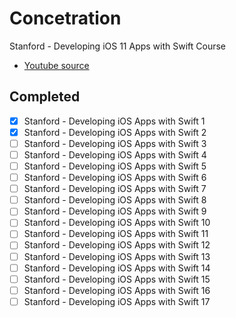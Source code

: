 # Concetration
Stanford - Developing iOS 11 Apps with Swift Course

- [Youtube source](https://www.youtube.com/watch?v=TZL5AmwuwlA&list=PL3d_SFOiG7_8ofjyKzX6Nl1wZehbdiZC_)

## Completed

- [x] Stanford - Developing iOS Apps with Swift 1
- [x] Stanford - Developing iOS Apps with Swift 2
- [ ] Stanford - Developing iOS Apps with Swift 3
- [ ] Stanford - Developing iOS Apps with Swift 4
- [ ] Stanford - Developing iOS Apps with Swift 5
- [ ] Stanford - Developing iOS Apps with Swift 6
- [ ] Stanford - Developing iOS Apps with Swift 7
- [ ] Stanford - Developing iOS Apps with Swift 8
- [ ] Stanford - Developing iOS Apps with Swift 9
- [ ] Stanford - Developing iOS Apps with Swift 10
- [ ] Stanford - Developing iOS Apps with Swift 11
- [ ] Stanford - Developing iOS Apps with Swift 12
- [ ] Stanford - Developing iOS Apps with Swift 13
- [ ] Stanford - Developing iOS Apps with Swift 14
- [ ] Stanford - Developing iOS Apps with Swift 15
- [ ] Stanford - Developing iOS Apps with Swift 16
- [ ] Stanford - Developing iOS Apps with Swift 17
